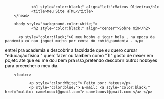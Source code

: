 <html>
<meta charset="utf-8">
        <head>
               
                <h1 style="color:black;" align="left">Mateus Oliveira</h1>
                <title>Meu Site HTML</title>
        </head>

        <body style="background-color:white;">
                <h2 style="color:black;" align="center">Sobre mim</h2>

          <p style="color:black;">O meu hobby e jogar bola , na epoca da pandemia eu nao joguei muito por conta do covid,pandemia . </p>
<p style="color:black;">  entrei pra academia e descobrir a faculdade que eu quero cursar "educação fisica " quero fazer ou tambem como "TI" gosto de mexer em pc,etc ate que eu me dou bem pra isso,pretendo descobrir outros hobbyes para preencher o meu dia.</p>      
    
              

           
        <footer>

               <p style="color:White;"> Feito por: Mateus</p>
               <p style="color:blue;"> E-mail: <a style="color:black;" href="malito: camelooovt@gmail.com"> camelooovt@gmail.com </a> </p>
<link rel="apple-touch-icon" sizes="180x180" href="/apple-touch-icon.png">
<link rel="icon" type="image/png" sizes="32x32" href="/favicon-32x32.png">
<link rel="icon" type="image/png" sizes="16x16" href="/favicon-16x16.png">
<link rel="manifest" href="/site.webmanifest">
<link rel="mask-icon" href="/safari-pinned-tab.svg" color="#5bbad5">
<meta name="msapplication-TileColor" content="#da532c">

</html>

